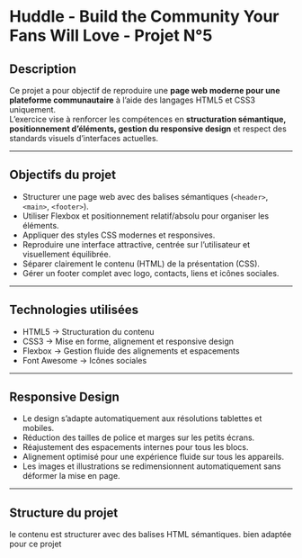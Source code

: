 # Huddle - Build the Community Your Fans Will Love - Projet N°5

## Description

Ce projet a pour objectif de reproduire une **page web moderne pour une plateforme communautaire** à l’aide des langages HTML5 et CSS3 uniquement.  
L’exercice vise à renforcer les compétences en **structuration sémantique, positionnement d’éléments, gestion du responsive design** et respect des standards visuels d’interfaces actuelles.

---

## Objectifs du projet

- Structurer une page web avec des balises sémantiques (`<header>`, `<main>`, `<footer>`).  
- Utiliser Flexbox et positionnement relatif/absolu pour organiser les éléments.  
- Appliquer des styles CSS modernes et responsives.  
- Reproduire une interface attractive, centrée sur l’utilisateur et visuellement équilibrée.  
- Séparer clairement le contenu (HTML) de la présentation (CSS).  
- Gérer un footer complet avec logo, contacts, liens et icônes sociales.

---

## Technologies utilisées

- HTML5 → Structuration du contenu  
- CSS3 → Mise en forme, alignement et responsive design  
- Flexbox → Gestion fluide des alignements et espacements  
- Font Awesome → Icônes sociales  

---

## Responsive Design

- Le design s’adapte automatiquement aux résolutions tablettes et mobiles.  
- Réduction des tailles de police et marges sur les petits écrans.  
- Réajustement des espacements internes pour tous les blocs.  
- Alignement optimisé pour une expérience fluide sur tous les appareils.  
- Les images et illustrations se redimensionnent automatiquement sans déformer la mise en page.

---

## Structure du projet
le contenu est structurer avec  des balises HTML sémantiques. bien adaptée pour ce projet

